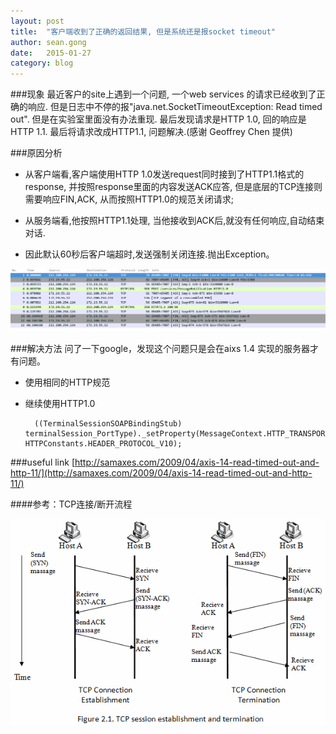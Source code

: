 ```yaml
---
layout: post
title:  "客户端收到了正确的返回结果, 但是系统还是报socket timeout"
author: sean.gong
date:   2015-01-27
category: blog
---
```


###现象
最近客户的site上遇到一个问题, 一个web  services 的请求已经收到了正确的响应. 但是日志中不停的报"java.net.SocketTimeoutException: Read timed out". 但是在实验室里面没有办法重现. 最后发现请求是HTTP 1.0, 回的响应是HTTP 1.1. 最后将请求改成HTTP1.1, 问题解决.(感谢 Geoffrey Chen 提供)

###原因分析
- 从客户端看,客户端使用HTTP 1.0发送request同时接到了HTTP1.1格式的response, 并按照response里面的内容发送ACK应答, 但是底层的TCP连接则需要响应FIN,ACK, 从而按照HTTP1.0的规范关闭请求;

- 从服务端看,他按照HTTP1.1处理, 当他接收到ACK后,就没有任何响应,自动结束对话. 

- 因此默认60秒后客户端超时,发送强制关闭连接.抛出Exception。

![tcpdump](/attachments/201501/http10-11_mix_issue.png)
	
###解决方法
问了一下google，发现这个问题只是会在aixs 1.4 实现的服务器才有问题。

- 使用相同的HTTP规范

- 继续使用HTTP1.0

        ((TerminalSessionSOAPBindingStub) terminalSession_PortType)._setProperty(MessageContext.HTTP_TRANSPORT_VERSION, HTTPConstants.HEADER_PROTOCOL_V10);


###useful link
[http://samaxes.com/2009/04/axis-14-read-timed-out-and-http-11/](http://samaxes.com/2009/04/axis-14-read-timed-out-and-http-11/)


####参考：TCP连接/断开流程

![tcp_connect](/attachments/201501/tcp_connect.gif)

